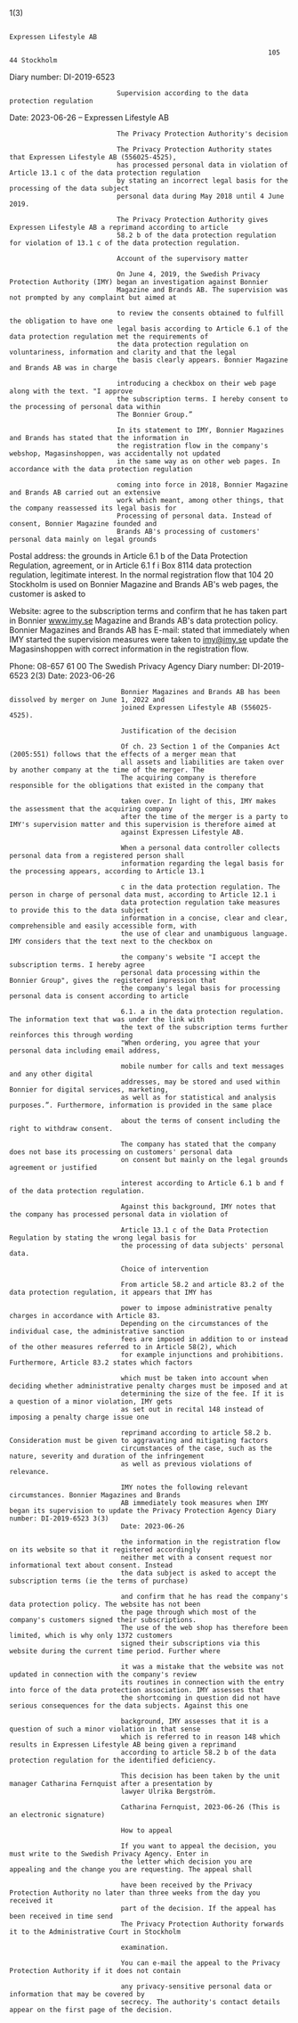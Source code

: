 1(3)

                                                                     Expressen Lifestyle AB

                                                                     105 44 Stockholm

Diary number:
DI-2019-6523

                               Supervision according to the data protection regulation
Date:
2023-06-26
                               – Expressen Lifestyle AB

                               The Privacy Protection Authority's decision

                               The Privacy Protection Authority states that Expressen Lifestyle AB (556025-4525),
                               has processed personal data in violation of Article 13.1 c of the data protection regulation
                               by stating an incorrect legal basis for the processing of the data subject
                               personal data during May 2018 until 4 June 2019.

                               The Privacy Protection Authority gives Expressen Lifestyle AB a reprimand according to article
                               58.2 b of the data protection regulation for violation of 13.1 c of the data protection regulation.

                               Account of the supervisory matter

                               On June 4, 2019, the Swedish Privacy Protection Authority (IMY) began an investigation against Bonnier
                               Magazine and Brands AB. The supervision was not prompted by any complaint but aimed at

                               to review the consents obtained to fulfill the obligation to have one
                               legal basis according to Article 6.1 of the data protection regulation met the requirements of
                               the data protection regulation on voluntariness, information and clarity and that the legal
                               the basis clearly appears. Bonnier Magazine and Brands AB was in charge

                               introducing a checkbox on their web page along with the text. "I approve
                               the subscription terms. I hereby consent to the processing of personal data within
                               The Bonnier Group.”

                               In its statement to IMY, Bonnier Magazines and Brands has stated that the information in
                               the registration flow in the company's webshop, Magasinshoppen, was accidentally not updated
                               in the same way as on other web pages. In accordance with the data protection regulation

                               coming into force in 2018, Bonnier Magazine and Brands AB carried out an extensive
                               work which meant, among other things, that the company reassessed its legal basis for
                               Processing of personal data. Instead of consent, Bonnier Magazine founded and
                               Brands AB's processing of customers' personal data mainly on legal grounds

Postal address: the grounds in Article 6.1 b of the Data Protection Regulation, agreement, or in Article 6.1 f i
Box 8114 data protection regulation, legitimate interest. In the normal registration flow that
104 20 Stockholm is used on Bonnier Magazine and Brands AB's web pages, the customer is asked to

Website: agree to the subscription terms and confirm that he has taken part in Bonnier
www.imy.se Magazine and Brands AB's data protection policy. Bonnier Magazines and Brands AB has
E-mail: stated that immediately when IMY started the supervision measures were taken to
imy@imy.se update the Magasinshoppen with correct information in the registration flow.

Phone:
08-657 61 00 The Swedish Privacy Agency Diary number: DI-2019-6523 2(3)
                                Date: 2023-06-26

                                Bonnier Magazines and Brands AB has been dissolved by merger on June 1, 2022 and
                                joined Expressen Lifestyle AB (556025-4525).

                                Justification of the decision

                                Of ch. 23 Section 1 of the Companies Act (2005:551) follows that the effects of a merger mean that
                                all assets and liabilities are taken over by another company at the time of the merger. The
                                The acquiring company is therefore responsible for the obligations that existed in the company that

                                taken over. In light of this, IMY makes the assessment that the acquiring company
                                after the time of the merger is a party to IMY's supervision matter and this supervision is therefore aimed at
                                against Expressen Lifestyle AB.

                                When a personal data controller collects personal data from a registered person shall
                                information regarding the legal basis for the processing appears, according to Article 13.1

                                c in the data protection regulation. The person in charge of personal data must, according to Article 12.1 i
                                data protection regulation take measures to provide this to the data subject
                                information in a concise, clear and clear, comprehensible and easily accessible form, with
                                the use of clear and unambiguous language. IMY considers that the text next to the checkbox on

                                the company's website "I accept the subscription terms. I hereby agree
                                personal data processing within the Bonnier Group", gives the registered impression that
                                the company's legal basis for processing personal data is consent according to article

                                6.1. a in the data protection regulation. The information text that was under the link with
                                the text of the subscription terms further reinforces this through wording
                                "When ordering, you agree that your personal data including email address,

                                mobile number for calls and text messages and any other digital
                                addresses, may be stored and used within Bonnier for digital services, marketing,
                                as well as for statistical and analysis purposes.”. Furthermore, information is provided in the same place

                                about the terms of consent including the right to withdraw consent.

                                The company has stated that the company does not base its processing on customers' personal data
                                on consent but mainly on the legal grounds agreement or justified

                                interest according to Article 6.1 b and f of the data protection regulation.

                                Against this background, IMY notes that the company has processed personal data in violation of

                                Article 13.1 c of the Data Protection Regulation by stating the wrong legal basis for
                                the processing of data subjects' personal data.

                                Choice of intervention

                                From article 58.2 and article 83.2 of the data protection regulation, it appears that IMY has

                                power to impose administrative penalty charges in accordance with Article 83.
                                Depending on the circumstances of the individual case, the administrative sanction
                                fees are imposed in addition to or instead of the other measures referred to in Article 58(2), which
                                for example injunctions and prohibitions. Furthermore, Article 83.2 states which factors

                                which must be taken into account when deciding whether administrative penalty charges must be imposed and at
                                determining the size of the fee. If it is a question of a minor violation, IMY gets
                                as set out in recital 148 instead of imposing a penalty charge issue one

                                reprimand according to article 58.2 b. Consideration must be given to aggravating and mitigating factors
                                circumstances of the case, such as the nature, severity and duration of the infringement
                                as well as previous violations of relevance.

                                IMY notes the following relevant circumstances. Bonnier Magazines and Brands
                                AB immediately took measures when IMY began its supervision to update the Privacy Protection Agency Diary number: DI-2019-6523 3(3)
                                Date: 2023-06-26

                                the information in the registration flow on its website so that it registered accordingly
                                neither met with a consent request nor informational text about consent. Instead
                                the data subject is asked to accept the subscription terms (ie the terms of purchase)

                                and confirm that he has read the company's data protection policy. The website has not been
                                the page through which most of the company's customers signed their subscriptions.
                                The use of the web shop has therefore been limited, which is why only 1372 customers
                                signed their subscriptions via this website during the current time period. Further where

                                it was a mistake that the website was not updated in connection with the company's review
                                its routines in connection with the entry into force of the data protection association. IMY assesses that
                                the shortcoming in question did not have serious consequences for the data subjects. Against this one

                                background, IMY assesses that it is a question of such a minor violation in that sense
                                which is referred to in reason 148 which results in Expressen Lifestyle AB being given a reprimand
                                according to article 58.2 b of the data protection regulation for the identified deficiency.

                                This decision has been taken by the unit manager Catharina Fernquist after a presentation by
                                lawyer Ulrika Bergström.

                                Catharina Fernquist, 2023-06-26 (This is an electronic signature)

                                How to appeal

                                If you want to appeal the decision, you must write to the Swedish Privacy Agency. Enter in
                                the letter which decision you are appealing and the change you are requesting. The appeal shall

                                have been received by the Privacy Protection Authority no later than three weeks from the day you received it
                                part of the decision. If the appeal has been received in time send
                                The Privacy Protection Authority forwards it to the Administrative Court in Stockholm

                                examination.

                                You can e-mail the appeal to the Privacy Protection Authority if it does not contain

                                any privacy-sensitive personal data or information that may be covered by
                                secrecy. The authority's contact details appear on the first page of the decision.

